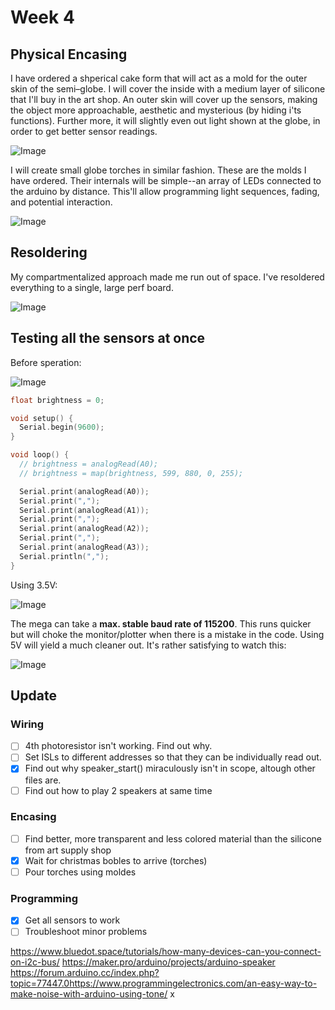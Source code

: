 # Week 4

## Physical Encasing

I have ordered a shperical cake form that will act as a mold for the outer skin of the semi–globe. I will cover the inside with a medium layer of silicone that I'll buy in the art shop. An outer skin will cover up the sensors, making the object more approachable, aesthetic and mysterious (by hiding i'ts functions). Further more, it will slightly even out light shown at the globe, in order to get better sensor readings.

![Image](image-2.jpg)

I will create small globe torches in similar fashion. These are the molds I have ordered. Their internals will be simple--an array of LEDs connected to the arduino by distance. This'll allow programming light sequences, fading, and potential interaction.

![Image](image-1.jpg)

## Resoldering

My compartmentalized approach made me run out of space. I've resoldered everything to a single, large perf board.

![Image](image-3.jpg)

## Testing all the sensors at once

Before speration:

![Image](screenshot-0.png)

```c++
float brightness = 0;

void setup() {
  Serial.begin(9600);
}

void loop() {
  // brightness = analogRead(A0);
  // brightness = map(brightness, 599, 880, 0, 255);

  Serial.print(analogRead(A0));
  Serial.print(",");
  Serial.print(analogRead(A1));
  Serial.print(",");
  Serial.print(analogRead(A2));
  Serial.print(",");
  Serial.print(analogRead(A3));
  Serial.println(",");
}
```

Using 3.5V:

![Image](screenshot-1.png)

The mega can take a **max. stable baud rate of 115200**. This runs quicker but will choke the monitor/plotter when there is a mistake in the code. Using 5V will yield a much cleaner out. It's rather satisfying to watch this:

![Image](screenshot-2.png)

## Update

### Wiring

- [ ] 4th photoresistor isn't working. Find out why.
- [ ] Set ISLs to different addresses so that they can be individually read out.
- [x] Find out why speaker_start() miraculously isn't in scope, altough other files are.
- [ ] Find out how to play 2 speakers at same time

### Encasing

- [ ] Find better, more transparent and less colored material than the silicone from art supply shop
- [x] Wait for christmas bobles to arrive (torches)
- [ ] Pour torches using moldes

### Programming

- [x] Get all sensors to work
- [ ] Troubleshoot minor problems

<https://www.bluedot.space/tutorials/how-many-devices-can-you-connect-on-i2c-bus/> <https://maker.pro/arduino/projects/arduino-speaker> <https://forum.arduino.cc/index.php?topic=77447.0><https://www.programmingelectronics.com/an-easy-way-to-make-noise-with-arduino-using-tone/> x

